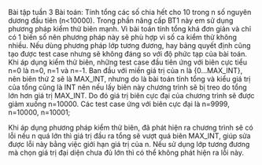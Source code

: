 Bài tập tuần 3
Bài toán: Tính tổng các số chia hết cho 10 trong n số nguyên dương đầu tiên (n<10000).
Trong phần nâng cấp BT1 này em sử dụng phương pháp kiểm thử biên mạnh. Vì bài toán tính tổng khá đơn giản và chỉ có 1 biến số nên phương pháp này sẽ phù hợp vì số ca kiểm thử không nhiều. Nếu dùng phương pháp lớp tương đương, hay bảng quyết định cũng tạo được test case nhưng sẽ không đáng so với độ phức tạp của bài toán. Khi áp dụng kiểm thử biên, những test case đầu tiên ứng với biên cực tiểu n=0 là n=0, n=1 và n=-1. Ban đầu với miền giá trị của n là {0...MAX_INT}, nên biên thứ 2 sẽ là MAX_INT, nhưng do là bài toán tính tổng và kiểu giá trị của tổng cũng là INT nên nếu lấy biên này chương trình sẽ bị treo do tổng lớn hơn giá trị MAX_INT. Do đó giá trị biên cực đại của chương trình sẽ được giảm xuống n=10000. Các test case ứng với biên cực đại là n=9999, n=10000, n=10001;

Khi áp dụng phương pháp kiểm thử biên, đã phát hiện ra chương trình sẽ có lỗi nếu n quá lớn thì giá trị đầu ra tổng sẽ vượt quá biên MAX_INT, giúp sửa được lỗi này bằng việc giới hạn giá trị của n. Nếu sử dụng lớp tương đương mà chọn giá trị đại diện chưa đủ lớn thì có thể không phát hiện ra lỗi này.
